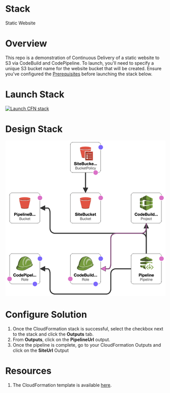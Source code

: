 # Stack

Static Website

# Overview

This repo is a demonstration of Continuous Delivery of a static website to S3 via CodeBuild and CodePipeline. To launch, you'll need to specify a unique S3 bucket name for the website bucket that will be created. Ensure you've configured the [Prerequisites](https://github.com/telemundo/cloudformation-stacks/wiki/Prerequisites) before launching the stack below.

# Launch Stack

[![Launch CFN stack](https://s3.amazonaws.com/telemundo-cloudformation-stacks/cloudformation-launch-stack.svg)](https://console.aws.amazon.com/cloudformation/home?region=us-east-1#/stacks/new?stackName=telemundo-cloudformation-stack-static&templateURL=https://s3.amazonaws.com/telemundo-cloudformation-stacks/static/static.template)

# Design Stack

![alt text](https://raw.githubusercontent.com/telemundo/cloudformation-stacks/master/static/template-designer.png)

# Configure Solution

1.  Once the CloudFormation stack is successful, select the checkbox next to the stack and click the **Outputs** tab.
1.  From **Outputs**, click on the **PipelineUrl** output.
1.  Once the pipeline is complete, go to your CloudFormation Outputs and click on the **SiteUrl** Output

# Resources

1.  The CloudFormation template is available [here](https://s3.amazonaws.com/telemundo-cloudformation-stacks/static/static.template).
